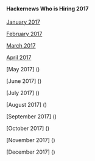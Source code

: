 #### Hackernews Who is Hiring 2017

[January 2017](https://news.ycombinator.com/item?id=13301832)

[February 2017](https://news.ycombinator.com/item?id=13541679)

[March 2017](https://news.ycombinator.com/item?id=13764728)

[April 2017](https://news.ycombinator.com/item?id=14023198)

[May 2017]
()

[June 2017]
()

[July 2017]
()

[August 2017]
()

[September 2017]
()

[October 2017]
()

[November 2017]
()

[December 2017]
()

